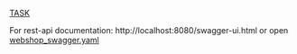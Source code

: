 [TASK](task.md)

For rest-api documentation: http://localhost:8080/swagger-ui.html or open [webshop_swagger.yaml](src/main/resources/swagger/webshop_swagger.yaml)